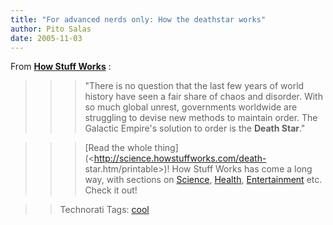```yaml
---
title: "For advanced nerds only: How the deathstar works"
author: Pito Salas
date: 2005-11-03
---
```




From **[How Stuff Works](<http://www.howstuffworks.com/>)** :

>>

>>> "There is no question that the last few years of world history have seen a
fair share of chaos and disorder. With so much global unrest, governments
worldwide are struggling to devise new methods to maintain order. The Galactic
Empire's solution to order is the **Death Star**."

>>

>>> [Read the whole thing](<http://science.howstuffworks.com/death-
star.htm/printable>)! How Stuff Works has come a long way, with sections on
[Science](<http://science.howstuffworks.com/>),
[Health](<http://health.howstuffworks.com/>),
[Entertainment](<http://entertainment.howstuffworks.com/>) etc. Check it out!

>>

>> Technorati Tags: [cool](<http://www.technorati.com/tag/cool>)


